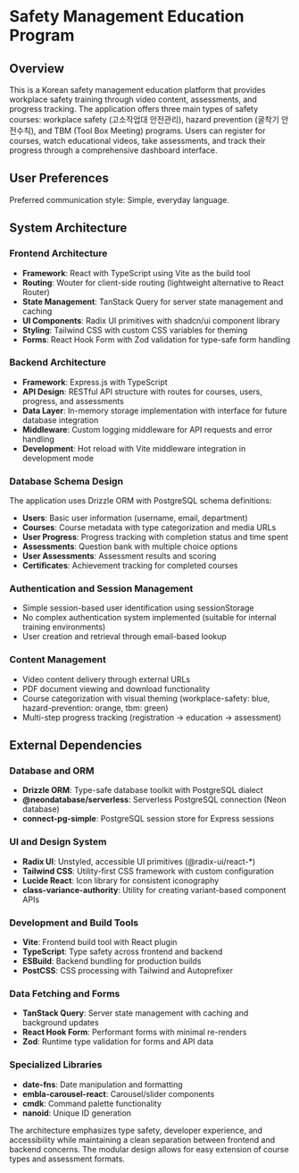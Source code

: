# Safety Management Education Program

## Overview

This is a Korean safety management education platform that provides workplace safety training through video content, assessments, and progress tracking. The application offers three main types of safety courses: workplace safety (고소작업대 안전관리), hazard prevention (굴착기 안전수칙), and TBM (Tool Box Meeting) programs. Users can register for courses, watch educational videos, take assessments, and track their progress through a comprehensive dashboard interface.

## User Preferences

Preferred communication style: Simple, everyday language.

## System Architecture

### Frontend Architecture
- **Framework**: React with TypeScript using Vite as the build tool
- **Routing**: Wouter for client-side routing (lightweight alternative to React Router)
- **State Management**: TanStack Query for server state management and caching
- **UI Components**: Radix UI primitives with shadcn/ui component library
- **Styling**: Tailwind CSS with custom CSS variables for theming
- **Forms**: React Hook Form with Zod validation for type-safe form handling

### Backend Architecture
- **Framework**: Express.js with TypeScript
- **API Design**: RESTful API structure with routes for courses, users, progress, and assessments
- **Data Layer**: In-memory storage implementation with interface for future database integration
- **Middleware**: Custom logging middleware for API requests and error handling
- **Development**: Hot reload with Vite middleware integration in development mode

### Database Schema Design
The application uses Drizzle ORM with PostgreSQL schema definitions:
- **Users**: Basic user information (username, email, department)
- **Courses**: Course metadata with type categorization and media URLs
- **User Progress**: Progress tracking with completion status and time spent
- **Assessments**: Question bank with multiple choice options
- **User Assessments**: Assessment results and scoring
- **Certificates**: Achievement tracking for completed courses

### Authentication and Session Management
- Simple session-based user identification using sessionStorage
- No complex authentication system implemented (suitable for internal training environments)
- User creation and retrieval through email-based lookup

### Content Management
- Video content delivery through external URLs
- PDF document viewing and download functionality
- Course categorization with visual theming (workplace-safety: blue, hazard-prevention: orange, tbm: green)
- Multi-step progress tracking (registration → education → assessment)

## External Dependencies

### Database and ORM
- **Drizzle ORM**: Type-safe database toolkit with PostgreSQL dialect
- **@neondatabase/serverless**: Serverless PostgreSQL connection (Neon database)
- **connect-pg-simple**: PostgreSQL session store for Express sessions

### UI and Design System
- **Radix UI**: Unstyled, accessible UI primitives (@radix-ui/react-*)
- **Tailwind CSS**: Utility-first CSS framework with custom configuration
- **Lucide React**: Icon library for consistent iconography
- **class-variance-authority**: Utility for creating variant-based component APIs

### Development and Build Tools
- **Vite**: Frontend build tool with React plugin
- **TypeScript**: Type safety across frontend and backend
- **ESBuild**: Backend bundling for production builds
- **PostCSS**: CSS processing with Tailwind and Autoprefixer

### Data Fetching and Forms
- **TanStack Query**: Server state management with caching and background updates
- **React Hook Form**: Performant forms with minimal re-renders
- **Zod**: Runtime type validation for forms and API data

### Specialized Libraries
- **date-fns**: Date manipulation and formatting
- **embla-carousel-react**: Carousel/slider components
- **cmdk**: Command palette functionality
- **nanoid**: Unique ID generation

The architecture emphasizes type safety, developer experience, and accessibility while maintaining a clean separation between frontend and backend concerns. The modular design allows for easy extension of course types and assessment formats.